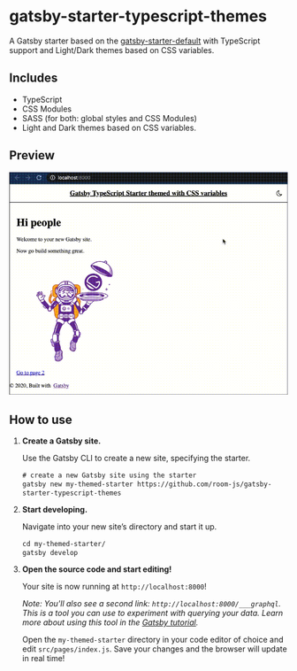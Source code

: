# gatsby-starter-typescript-themes

A Gatsby starter based on the [gatsby-starter-default](https://github.com/gatsbyjs/gatsby-starter-default) with TypeScript support and Light/Dark themes based on CSS variables.

## Includes

* TypeScript
* CSS Modules
* SASS (for both: global styles and CSS Modules)
* Light and Dark themes based on CSS variables.

## Preview

![Preview](preview.gif)

## How to use

1. **Create a Gatsby site.**

    Use the Gatsby CLI to create a new site, specifying the starter.

    ```shell
    # create a new Gatsby site using the starter
    gatsby new my-themed-starter https://github.com/room-js/gatsby-starter-typescript-themes
    ```

1. **Start developing.**

    Navigate into your new site’s directory and start it up.

    ```shell
    cd my-themed-starter/
    gatsby develop
    ```

1. **Open the source code and start editing!**

    Your site is now running at `http://localhost:8000`!

    _Note: You'll also see a second link: _`http://localhost:8000/___graphql`_. This is a tool you can use to experiment with querying your data. Learn more about using this tool in the [Gatsby tutorial](https://www.gatsbyjs.org/tutorial/part-five/#introducing-graphiql)._

    Open the `my-themed-starter` directory in your code editor of choice and edit `src/pages/index.js`. Save your changes and the browser will update in real time!

